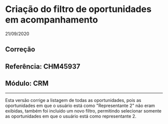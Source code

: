 # Criação do filtro de oportunidades em acompanhamento
21/09/2020
## Correção
## Referência: CHM45937
## Módulo: CRM
***

Esta versão corrige a listagem de todas as oportunidades, pois as oportunidades em que o usuário está como "Representante 2" não eram exibidas, também foi incluído um novo filtro, permitindo selecionar somente as oportunidades em que o usuário está como representante 2.